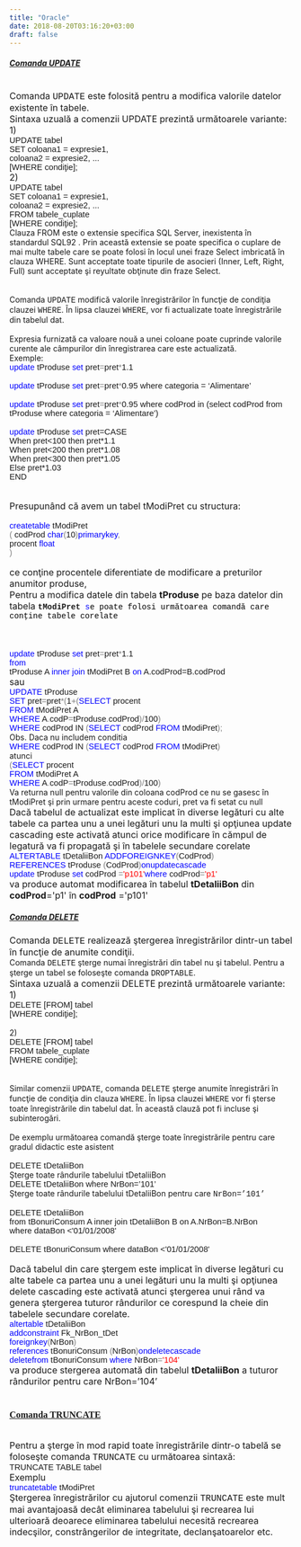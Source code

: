 ```yaml
---
title: "Oracle"
date: 2018-08-20T03:16:20+03:00
draft: false
---
```


<html>
  <body>
    <div class="wiki" id="content_view" style="display: block;">
<h5 id="toc0"><a name="x----Comanda UPDATE"></a><u>Comanda UPDATE</u></h5>
 <br />
<span style="font-size: 16px;">Comanda </span><span style="font-family: 'Courier New'; font-size: 16px;">UPDATE</span><span style="font-size: 16px;"> este folosită pentru a modifica valorile datelor existente în tabele. </span><br />
<span style="font-size: 16px;">Sintaxa uzuală a comenzii UPDATE prezintă următoarele variante:</span><br />
<span style="font-size: 16px;"> 1)</span><br />
<span style="font-family: 'Arial','sans-serif'; font-size: 14.6667px;">UPDATE tabel </span><br />
<span style="font-family: 'Arial','sans-serif'; font-size: 14.6667px;">SET coloana1 = expresie1,</span><br />
<span style="font-family: 'Arial','sans-serif'; font-size: 14.6667px;"> coloana2 = expresie2, ...</span><br />
<span style="font-family: 'Arial','sans-serif'; font-size: 14.6667px;"> [WHERE condiţie];</span><br />
<span style="font-size: 16px;">2)</span><br />
<span style="font-family: 'Arial','sans-serif'; font-size: 14.6667px;">UPDATE tabel </span><br />
<span style="font-family: 'Arial','sans-serif'; font-size: 14.6667px;">SET coloana1 = expresie1,</span><br />
<span style="font-family: 'Arial','sans-serif'; font-size: 14.6667px;"> coloana2 = expresie2, ...</span><br />
<span style="font-family: 'Arial','sans-serif'; font-size: 14.6667px;">FROM tabele_cuplate</span><br />
<span style="font-family: 'Arial','sans-serif'; font-size: 14.6667px;"> [WHERE condiţie];</span><br />
Clauza FROM este o extensie specifica SQL Server, inexistenta în standardul SQL92 . Prin această extensie se poate specifica o cuplare de mai multe tabele care se poate folosi în locul unei fraze Select imbricată în clauza WHERE. Sunt acceptate toate tipurile de asocieri (Inner, Left, Right, Full) sunt acceptate şi reyultate obţinute din fraze Select.<br />
<br />
<br />
Comanda <span style="font-family: 'Courier New';">UPDATE</span> modifică valorile înregistrărilor în funcţie de condiţia clauzei <span style="font-family: 'Courier New';">WHERE</span>. În lipsa clauzei <span style="font-family: 'Courier New';">WHERE</span>, vor fi actualizate toate înregistrările din tabelul dat. <br />
<br />
Expresia furnizată ca valoare nouă a unei coloane poate cuprinde valorile curente ale câmpurilor din înregistrarea care este actualizată.<br />
Exemple:<br />
<span style="color: #0000ff; font-family: 'Arial','sans-serif'; font-size: 14.6667px;">update</span><span style="font-family: 'Arial','sans-serif'; font-size: 14.6667px;"> tProduse </span><span style="color: #0000ff; font-family: 'Arial','sans-serif'; font-size: 14.6667px;">set</span><span style="font-family: 'Arial','sans-serif'; font-size: 14.6667px;"> pret</span><span style="color: #808080; font-family: 'Arial','sans-serif'; font-size: 14.6667px;">=</span><span style="font-family: 'Arial','sans-serif'; font-size: 14.6667px;">pret</span><span style="color: #808080; font-family: 'Arial','sans-serif'; font-size: 14.6667px;">*</span><span style="font-family: 'Arial','sans-serif'; font-size: 14.6667px;">1.1 </span><br />
<br />
<span style="color: #0000ff; font-family: 'Arial','sans-serif'; font-size: 14.6667px;">update</span><span style="font-family: 'Arial','sans-serif'; font-size: 14.6667px;"> tProduse </span><span style="color: #0000ff; font-family: 'Arial','sans-serif'; font-size: 14.6667px;">set</span><span style="font-family: 'Arial','sans-serif'; font-size: 14.6667px;"> pret</span><span style="color: #808080; font-family: 'Arial','sans-serif'; font-size: 14.6667px;">=</span><span style="font-family: 'Arial','sans-serif'; font-size: 14.6667px;">pret</span><span style="color: #808080; font-family: 'Arial','sans-serif'; font-size: 14.6667px;">*</span><span style="font-family: 'Arial','sans-serif'; font-size: 14.6667px;">0.95 where categoria = ‘Alimentare’</span><br />
<br />
<span style="color: #0000ff; font-family: 'Arial','sans-serif'; font-size: 14.6667px;">update</span><span style="font-family: 'Arial','sans-serif'; font-size: 14.6667px;"> tProduse </span><span style="color: #0000ff; font-family: 'Arial','sans-serif'; font-size: 14.6667px;">set</span><span style="font-family: 'Arial','sans-serif'; font-size: 14.6667px;"> pret</span><span style="color: #808080; font-family: 'Arial','sans-serif'; font-size: 14.6667px;">=</span><span style="font-family: 'Arial','sans-serif'; font-size: 14.6667px;">pret</span><span style="color: #808080; font-family: 'Arial','sans-serif'; font-size: 14.6667px;">*</span><span style="font-family: 'Arial','sans-serif'; font-size: 14.6667px;">0.95 where codProd in (select codProd from tProduse where categoria = ‘Alimentare’)</span><br />
<br />
<span style="color: #0000ff; font-family: 'Arial','sans-serif'; font-size: 14.6667px;">update</span><span style="font-family: 'Arial','sans-serif'; font-size: 14.6667px;"> tProduse </span><span style="color: #0000ff; font-family: 'Arial','sans-serif'; font-size: 14.6667px;">set</span><span style="font-family: 'Arial','sans-serif'; font-size: 14.6667px;"> pret=CASE</span><br />
<span style="font-family: 'Arial','sans-serif'; font-size: 14.6667px;"> When pret&lt;100 then pret*1.1</span><br />
<span style="font-family: 'Arial','sans-serif'; font-size: 14.6667px;"> When pret&lt;200 then pret*1.08</span><br />
<span style="font-family: 'Arial','sans-serif'; font-size: 14.6667px;"> When pret&lt;300 then pret*1.05</span><br />
<span style="font-family: 'Arial','sans-serif'; font-size: 14.6667px;"> Else pret*1.03</span><br />
<span style="font-family: 'Arial','sans-serif'; font-size: 14.6667px;"> END</span><br />
<br />
<br />
<span style="font-size: 16px;">Presupunând că avem un tabel tModiPret cu structura:</span><br />
<br />
<span style="color: #0000ff; font-family: 'Arial','sans-serif'; font-size: 14.6667px;">create</span><span style="color: #0000ff; font-family: 'Arial','sans-serif'; font-size: 14.6667px;">table</span><span style="font-family: 'Arial','sans-serif'; font-size: 14.6667px;"> tModiPret</span><br />
<span style="color: #808080; font-family: 'Arial','sans-serif'; font-size: 14.6667px;"> (</span><span style="font-family: 'Arial','sans-serif'; font-size: 14.6667px;"> codProd </span><span style="color: #0000ff; font-family: 'Arial','sans-serif'; font-size: 14.6667px;">char</span><span style="color: #808080; font-family: 'Arial','sans-serif'; font-size: 14.6667px;">(</span><span style="font-family: 'Arial','sans-serif'; font-size: 14.6667px;">10</span><span style="color: #808080; font-family: 'Arial','sans-serif'; font-size: 14.6667px;">)</span><span style="color: #0000ff; font-family: 'Arial','sans-serif'; font-size: 14.6667px;">primarykey</span><span style="color: #808080; font-family: 'Arial','sans-serif'; font-size: 14.6667px;">,</span><br />
<span style="font-family: 'Arial','sans-serif'; font-size: 14.6667px;"> procent </span><span style="color: #0000ff; font-family: 'Arial','sans-serif'; font-size: 14.6667px;">float</span><br />
<span style="color: #808080; font-family: 'Arial','sans-serif'; font-size: 14.6667px;"> )</span><br />
<br />
<span style="font-size: 16px;">ce conţine procentele diferentiate de modificare a preturilor anumitor produse,</span><br />
<span style="font-size: 16px;">Pentru a modifica datele din tabela <strong>tProduse</strong> pe baza datelor din tabela </span><strong><span style="font-family: 'Courier New';">tModiPret</span></strong><span style="color: #0000ff; font-family: 'Courier New';"> s<span style="color: #000000;">e poate folosi următoarea comandă care conţine tabele corelate</span><br />
</span><br />
<br />
<br />
<span style="color: #0000ff; font-family: 'Arial','sans-serif'; font-size: 14.6667px;">update</span><span style="font-family: 'Arial','sans-serif'; font-size: 14.6667px;"> tProduse </span><span style="color: #0000ff; font-family: 'Arial','sans-serif'; font-size: 14.6667px;">set</span><span style="font-family: 'Arial','sans-serif'; font-size: 14.6667px;"> pret</span><span style="color: #808080; font-family: 'Arial','sans-serif'; font-size: 14.6667px;">=</span><span style="font-family: 'Arial','sans-serif'; font-size: 14.6667px;">pret</span><span style="color: #808080; font-family: 'Arial','sans-serif'; font-size: 14.6667px;">*</span><span style="font-family: 'Arial','sans-serif'; font-size: 14.6667px;">1.1 </span><br />
<span style="color: #0000ff; font-family: 'Arial','sans-serif'; font-size: 14.6667px;">from</span><br />
<span style="font-family: 'Arial','sans-serif'; font-size: 14.6667px;">tProduse A</span><span style="color: #0000ff; font-family: 'Arial','sans-serif'; font-size: 14.6667px;"> inner join </span><span style="font-family: 'Arial','sans-serif'; font-size: 14.6667px;">tModiPret B</span><span style="color: #0000ff; font-family: 'Arial','sans-serif'; font-size: 14.6667px;"> on </span><span style="font-family: 'Arial','sans-serif'; font-size: 14.6667px;">A.codProd=B.codProd</span><br />
<span style="text-align: justify;"><span style="font-size: 16px;">sau</span></span><br />
<span style="color: #0000ff; font-family: 'Arial','sans-serif'; font-size: 14.6667px;">UPDATE</span><span style="font-family: 'Arial','sans-serif'; font-size: 14.6667px;"> tProduse </span><br />
<span style="color: #0000ff; font-family: 'Arial','sans-serif'; font-size: 14.6667px;">SET</span><span style="font-family: 'Arial','sans-serif'; font-size: 14.6667px;"> pret</span><span style="color: #808080; font-family: 'Arial','sans-serif'; font-size: 14.6667px;">=</span><span style="font-family: 'Arial','sans-serif'; font-size: 14.6667px;">pret</span><span style="color: #808080; font-family: 'Arial','sans-serif'; font-size: 14.6667px;">*(</span><span style="font-family: 'Arial','sans-serif'; font-size: 14.6667px;">1</span><span style="color: #808080; font-family: 'Arial','sans-serif'; font-size: 14.6667px;">+(</span><span style="color: #0000ff; font-family: 'Arial','sans-serif'; font-size: 14.6667px;">SELECT</span><span style="font-family: 'Arial','sans-serif'; font-size: 14.6667px;"> procent </span><br />
<span style="color: #0000ff; font-family: 'Arial','sans-serif'; font-size: 14.6667px;"> FROM</span><span style="font-family: 'Arial','sans-serif'; font-size: 14.6667px;"> tModiPret A</span><br />
<span style="color: #0000ff; font-family: 'Arial','sans-serif'; font-size: 14.6667px;"> WHERE</span><span style="font-family: 'Arial','sans-serif'; font-size: 14.6667px;"> A</span><span style="color: #808080; font-family: 'Arial','sans-serif'; font-size: 14.6667px;">.</span><span style="font-family: 'Arial','sans-serif'; font-size: 14.6667px;">codP</span><span style="color: #808080; font-family: 'Arial','sans-serif'; font-size: 14.6667px;">=</span><span style="font-family: 'Arial','sans-serif'; font-size: 14.6667px;">tProduse</span><span style="color: #808080; font-family: 'Arial','sans-serif'; font-size: 14.6667px;">.</span><span style="font-family: 'Arial','sans-serif'; font-size: 14.6667px;">codProd</span><span style="color: #808080; font-family: 'Arial','sans-serif'; font-size: 14.6667px;">)/</span><span style="font-family: 'Arial','sans-serif'; font-size: 14.6667px;">100</span><span style="color: #808080; font-family: 'Arial','sans-serif'; font-size: 14.6667px;">)</span><br />
<span style="text-align: justify;"><span style="color: #0000ff; font-family: 'Arial','sans-serif'; font-size: 14.6667px;">WHERE</span><span style="font-family: 'Arial','sans-serif'; font-size: 14.6667px;"> codProd IN </span><span style="color: #808080; font-family: 'Arial','sans-serif'; font-size: 14.6667px;">(</span><span style="color: #0000ff; font-family: 'Arial','sans-serif'; font-size: 14.6667px;">SELECT</span><span style="font-family: 'Arial','sans-serif'; font-size: 14.6667px;"> codProd </span><span style="color: #0000ff; font-family: 'Arial','sans-serif'; font-size: 14.6667px;">FROM</span><span style="font-family: 'Arial','sans-serif'; font-size: 14.6667px;"> tModiPret</span><span style="color: #808080; font-family: 'Arial','sans-serif'; font-size: 14.6667px;">);</span></span><br />
Obs. Daca nu includem conditia<br />
<span style="text-align: justify;"><span style="color: #0000ff; font-family: 'Arial','sans-serif'; font-size: 14.6667px;">WHERE</span><span style="font-family: 'Arial','sans-serif'; font-size: 14.6667px;"> codProd IN </span><span style="color: #808080; font-family: 'Arial','sans-serif'; font-size: 14.6667px;">(</span><span style="color: #0000ff; font-family: 'Arial','sans-serif'; font-size: 14.6667px;">SELECT</span><span style="font-family: 'Arial','sans-serif'; font-size: 14.6667px;"> codProd </span><span style="color: #0000ff; font-family: 'Arial','sans-serif'; font-size: 14.6667px;">FROM</span><span style="font-family: 'Arial','sans-serif'; font-size: 14.6667px;"> tModiPret</span><span style="color: #808080; font-family: 'Arial','sans-serif'; font-size: 14.6667px;">)</span></span><br />
atunci <br />
<span style="color: #808080; font-family: 'Arial','sans-serif'; font-size: 14.6667px;">(</span><span style="color: #0000ff; font-family: 'Arial','sans-serif'; font-size: 14.6667px;">SELECT</span><span style="font-family: 'Arial','sans-serif'; font-size: 14.6667px;"> procent </span><br />
<span style="color: #0000ff; font-family: 'Arial','sans-serif'; font-size: 14.6667px;">FROM</span><span style="font-family: 'Arial','sans-serif'; font-size: 14.6667px;"> tModiPret A</span><br />
<span style="text-align: justify;"><span style="color: #0000ff; font-family: 'Arial','sans-serif'; font-size: 14.6667px;">WHERE</span><span style="font-family: 'Arial','sans-serif'; font-size: 14.6667px;"> A</span><span style="color: #808080; font-family: 'Arial','sans-serif'; font-size: 14.6667px;">.</span><span style="font-family: 'Arial','sans-serif'; font-size: 14.6667px;">codP</span><span style="color: #808080; font-family: 'Arial','sans-serif'; font-size: 14.6667px;">=</span><span style="font-family: 'Arial','sans-serif'; font-size: 14.6667px;">tProduse</span><span style="color: #808080; font-family: 'Arial','sans-serif'; font-size: 14.6667px;">.</span><span style="font-family: 'Arial','sans-serif'; font-size: 14.6667px;">codProd</span><span style="color: #808080; font-family: 'Arial','sans-serif'; font-size: 14.6667px;">)/</span><span style="font-family: 'Arial','sans-serif'; font-size: 14.6667px;">100</span><span style="color: #808080; font-family: 'Arial','sans-serif'; font-size: 14.6667px;">)</span></span><br />
Va returna null pentru valorile din coloana codProd ce nu se gasesc în tModiPret şi prin urmare pentru aceste coduri, pret va fi setat cu null<br />
<span style="text-align: justify;"><span style="font-size: 16px;">Dacă tabelul de actualizat este implicat în diverse legături cu alte tabele ca partea unu a unei legături unu la multi şi opţiunea update cascading este activată atunci orice modificare în cămpul de legatură va fi propagată şi în tabelele secundare corelate</span></span><br />
<span style="color: #0000ff; font-family: 'Arial','sans-serif'; font-size: 14.6667px;">ALTER</span><span style="color: #0000ff; font-family: 'Arial','sans-serif'; font-size: 14.6667px;">TABLE</span><span style="font-family: 'Arial','sans-serif'; font-size: 14.6667px;"> tDetaliiBon </span><span style="color: #0000ff; font-family: 'Arial','sans-serif'; font-size: 14.6667px;">ADDFOREIGNKEY</span><span style="color: #808080; font-family: 'Arial','sans-serif'; font-size: 14.6667px;">(</span><span style="font-family: 'Arial','sans-serif'; font-size: 14.6667px;">CodProd</span><span style="color: #808080; font-family: 'Arial','sans-serif'; font-size: 14.6667px;">)</span><br />
<span style="text-align: justify;"><span style="color: #0000ff; font-family: 'Arial','sans-serif'; font-size: 14.6667px;"> REFERENCES</span><span style="font-family: 'Arial','sans-serif'; font-size: 14.6667px;"> tProduse </span><span style="color: #808080; font-family: 'Arial','sans-serif'; font-size: 14.6667px;">(</span><span style="font-family: 'Arial','sans-serif'; font-size: 14.6667px;">CodProd</span><span style="color: #808080; font-family: 'Arial','sans-serif'; font-size: 14.6667px;">)</span><span style="color: #0000ff; font-family: 'Arial','sans-serif'; font-size: 14.6667px;">onupdatecascade</span></span><br />
<span style="text-align: justify;"><span style="color: #0000ff; font-family: 'Arial','sans-serif'; font-size: 14.6667px;">update</span><span style="font-family: 'Arial','sans-serif'; font-size: 14.6667px;"> tProduse </span><span style="color: #0000ff; font-family: 'Arial','sans-serif'; font-size: 14.6667px;">set</span><span style="font-family: 'Arial','sans-serif'; font-size: 14.6667px;"> codProd </span><span style="color: #808080; font-family: 'Arial','sans-serif'; font-size: 14.6667px;">=</span><span style="color: #ff0000; font-family: 'Arial','sans-serif'; font-size: 14.6667px;">'p101'</span><span style="color: #0000ff; font-family: 'Arial','sans-serif'; font-size: 14.6667px;">where</span><span style="font-family: 'Arial','sans-serif'; font-size: 14.6667px;"> codProd</span><span style="color: #808080; font-family: 'Arial','sans-serif'; font-size: 14.6667px;">=</span><span style="color: #ff0000; font-family: 'Arial','sans-serif'; font-size: 14.6667px;">'p1'</span></span><br />
<span style="text-align: justify;"><span style="font-size: 16px;">va produce automat modificarea în tabelul <strong>tDetaliiBon</strong> din <strong>codProd</strong>='p1' în <strong>codProd</strong> ='p101'</span></span><br />
<h5 id="toc1"><a name="x----Comanda DELETE"></a><u>Comanda DELETE</u></h5>
 <span style="text-align: justify;"><span style="font-size: 16px;">Comanda </span><span style="font-family: 'Courier New'; font-size: 16px;">DELETE</span><span style="font-size: 16px;"> realizează ştergerea înregistrărilor dintr-un tabel în funcţie de anumite condiţii.</span></span><br />
Comanda <span style="font-family: 'Courier New';">DELETE</span> şterge numai înregistrări din tabel nu şi tabelul. Pentru a şterge un tabel se foloseşte comanda <span style="font-family: 'Courier New';">DROPTABLE</span>.<br />
<span style="font-size: 16px;">Sintaxa uzuală a comenzii DELETE prezintă următoarele variante:</span><br />
<span style="text-align: justify;"><span style="font-size: 16px;">1)</span></span><br />
<span style="font-family: 'Arial','sans-serif'; font-size: 14.6667px;">DELETE [FROM] tabel</span><br />
<span style="font-family: 'Arial','sans-serif'; font-size: 14.6667px;"> [WHERE condiţie];</span><br />
<br />
2)<br />
<span style="font-family: 'Arial','sans-serif'; font-size: 14.6667px;">DELETE [FROM] tabel </span><br />
<span style="font-family: 'Arial','sans-serif'; font-size: 14.6667px;">FROM tabele_cuplate</span><br />
<span style="font-family: 'Arial','sans-serif'; font-size: 14.6667px;"> [WHERE condiţie];</span><br />
<br />
<br />
Similar comenzii <span style="font-family: 'Courier New';">UPDATE</span>, comanda <span style="font-family: 'Courier New';">DELETE</span> şterge anumite înregistrări în funcţie de condiţia din clauza <span style="font-family: 'Courier New';">WHERE</span>. În lipsa clauzei <span style="font-family: 'Courier New';">WHERE</span> vor fi şterse toate înregistrările din tabelul dat. În această clauză pot fi incluse şi subinterogări.<br />
<br />
De exemplu următoarea comandă şterge toate înregistrările pentru care gradul didactic este asistent<br />
<br />
<span style="font-family: 'Arial','sans-serif'; font-size: 14.6667px;">DELETE tDetaliiBon</span><br />
Şterge toate rândurile tabelului tDetaliiBon<br />
<span style="font-family: 'Arial','sans-serif'; font-size: 14.6667px;">DELETE tDetaliiBon where NrBon=’101’</span><br />
Şterge toate rândurile tabelului tDetaliiBon pentru care <span style="font-family: 'Courier New';">NrBon=’101’</span><br />
<br />
<span style="font-family: 'Arial','sans-serif'; font-size: 14.6667px;">DELETE tDetaliiBon </span><br />
<span style="font-family: 'Arial','sans-serif'; font-size: 14.6667px;">from tBonuriConsum A inner join tDetaliiBon B on A.NrBon=B.NrBon </span><br />
<span style="font-family: 'Arial','sans-serif'; font-size: 14.6667px;">where dataBon &lt;'01/01/2008'</span><br />
<br />
<span style="font-family: 'Arial','sans-serif'; font-size: 14.6667px;">DELETE tBonuriConsum where dataBon &lt;'01/01/2008'</span><br />
<br />
<span style="text-align: justify;"><span style="font-size: 16px;">Dacă tabelul din care ştergem este implicat în diverse legături cu alte tabele ca partea unu a unei legături unu la multi şi opţiunea delete cascading este activată atunci ştergerea unui rând va genera ştergerea tuturor rândurilor ce corespund la cheie din tabelele secundare corelate.</span></span><br />
<span style="color: #0000ff; font-family: 'Arial','sans-serif'; font-size: 14.6667px;">alter</span><span style="color: #0000ff; font-family: 'Arial','sans-serif'; font-size: 14.6667px;">table</span><span style="font-family: 'Arial','sans-serif'; font-size: 14.6667px;"> tDetaliiBon</span><br />
<span style="color: #0000ff; font-family: 'Arial','sans-serif'; font-size: 14.6667px;">addconstraint</span><span style="font-family: 'Arial','sans-serif'; font-size: 14.6667px;"> Fk_NrBon_tDet </span><br />
<span style="color: #0000ff; font-family: 'Arial','sans-serif'; font-size: 14.6667px;">foreignkey</span><span style="color: #808080; font-family: 'Arial','sans-serif'; font-size: 14.6667px;">(</span><span style="font-family: 'Arial','sans-serif'; font-size: 14.6667px;">NrBon</span><span style="color: #808080; font-family: 'Arial','sans-serif'; font-size: 14.6667px;">)</span><br />
<span style="color: #0000ff; font-family: 'Arial','sans-serif'; font-size: 14.6667px;">references</span><span style="font-family: 'Arial','sans-serif'; font-size: 14.6667px;"> tBonuriConsum </span><span style="color: #808080; font-family: 'Arial','sans-serif'; font-size: 14.6667px;">(</span><span style="font-family: 'Arial','sans-serif'; font-size: 14.6667px;">NrBon</span><span style="color: #808080; font-family: 'Arial','sans-serif'; font-size: 14.6667px;">)</span><span style="color: #0000ff; font-family: 'Arial','sans-serif'; font-size: 14.6667px;">ondeletecascade</span><br />
<span style="text-align: justify;"><span style="color: #0000ff; font-family: 'Arial','sans-serif'; font-size: 14.6667px;">delete</span><span style="color: #0000ff; font-family: 'Arial','sans-serif'; font-size: 14.6667px;">from</span><span style="font-family: 'Arial','sans-serif'; font-size: 14.6667px;"> tBonuriConsum </span><span style="color: #0000ff; font-family: 'Arial','sans-serif'; font-size: 14.6667px;">where</span><span style="font-family: 'Arial','sans-serif'; font-size: 14.6667px;"> NrBon</span><span style="color: #808080; font-family: 'Arial','sans-serif'; font-size: 14.6667px;">=</span><span style="color: #ff0000; font-family: 'Arial','sans-serif'; font-size: 14.6667px;">'104'</span></span><br />
<span style="text-align: justify;"><span style="font-size: 16px;">va produce stergerea automată din tabelul <strong>tDetaliiBon</strong> a tuturor rândurilor pentru care NrBon=’104’</span></span><br />
<br />
<h3 id="toc2"><a name="x--Comanda TRUNCATE"></a><u><span style="font-family: 'Times New Roman','serif';">Comanda TRUNCATE </span></u></h3>
 <span style="text-align: justify;"> </span><br />
<span style="text-align: justify;"><span style="font-size: 16px;">Pentru a şterge în mod rapid toate înregistrările dintr-o tabelă se foloseşte comanda </span><span style="font-family: 'Courier New'; font-size: 16px;">TRUNCATE</span><span style="font-size: 16px;"> cu următoarea sintaxă:</span></span><br />
<span style="text-align: justify;"><span style="font-family: 'Arial','sans-serif'; font-size: 14.6667px;">TRUNCATE TABLE tabel </span></span><br />
<span style="text-align: justify;"><span style="font-size: 16px;">Exemplu</span></span><br />
<span style="text-align: justify;"><span style="color: #0000ff; font-family: 'Arial','sans-serif'; font-size: 14.6667px;">truncate</span><span style="color: #0000ff; font-family: 'Arial','sans-serif'; font-size: 14.6667px;">table</span><span style="font-family: 'Arial','sans-serif'; font-size: 14.6667px;"> tModiPret</span></span><br />
<span style="text-align: justify;"><span style="font-size: 16px;">Ştergerea înregistrărilor cu ajutorul comenzii </span><span style="font-family: 'Courier New'; font-size: 16px;">TRUNCATE</span><span style="font-size: 16px;"> este mult mai avantajoasă decât eliminarea tabelului şi recrearea lui ulterioară deoarece eliminarea tabelului necesită recrearea indecşilor, constrângerilor de integritate, declanşatoarelor etc.</span></span>
    </div>
  </body>
</html>
